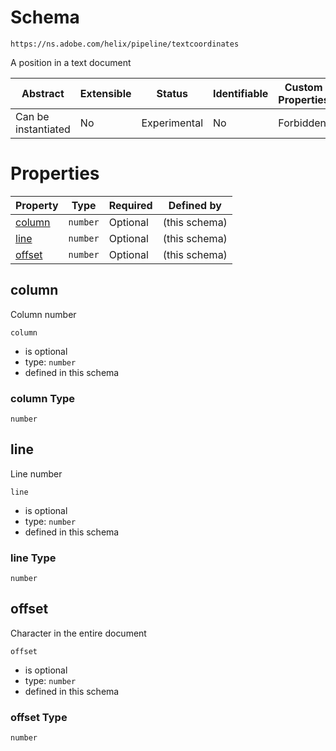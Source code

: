 
#  Schema

```
https://ns.adobe.com/helix/pipeline/textcoordinates
```

A position in a text document

| Abstract | Extensible | Status | Identifiable | Custom Properties | Additional Properties | Defined In |
|----------|------------|--------|--------------|-------------------|-----------------------|------------|
| Can be instantiated | No | Experimental | No | Forbidden | Forbidden | [textcoordinates.schema.json](textcoordinates.schema.json) |

#  Properties

| Property | Type | Required | Defined by |
|----------|------|----------|------------|
| [column](#column) | `number` | Optional |  (this schema) |
| [line](#line) | `number` | Optional |  (this schema) |
| [offset](#offset) | `number` | Optional |  (this schema) |

## column

Column number

`column`
* is optional
* type: `number`
* defined in this schema

### column Type


`number`






## line

Line number

`line`
* is optional
* type: `number`
* defined in this schema

### line Type


`number`






## offset

Character in the entire document

`offset`
* is optional
* type: `number`
* defined in this schema

### offset Type


`number`





